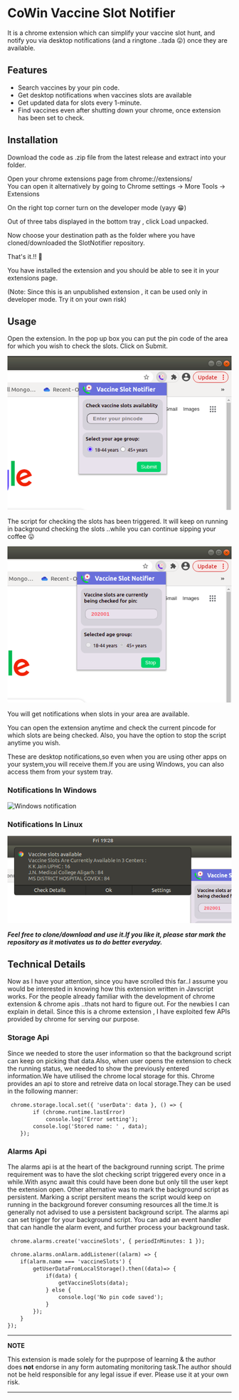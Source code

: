 # CoWin Vaccine Slot Notifier

It is a chrome extension which can simplify your vaccine slot hunt, and notify you via desktop notifications (and a ringtone ..tada :stuck_out_tongue:) once they are available.

## Features
 * Search vaccines by your pin code.
 * Get desktop notifications when vaccines slots are available
 * Get updated data for slots every 1-minute.
 * Find vaccines even after shutting down your chrome, once extension has been set to check.
 

## Installation

Download the code as .zip file from the latest release and extract into your folder.

Open your chrome extensions page from chrome://extensions/  
You can open it alternatively by going to Chrome settings -> More Tools -> Extensions

On the right top corner turn on the developer mode (yayy :grin:)

Out of three tabs displayed in the bottom tray , click Load unpacked.

Now choose your destination path as the folder where you have cloned/downloaded the SlotNotifier repository.

That's it.!! :clap:

You have installed the extension and you should be able to see it in your extensions page.

(Note: Since this is an unpublished extension , it can be used only in developer mode. Try it on your own risk)

## Usage

Open the extension.  In the pop up box you can put the pin code of the area for which you wish to check the slots.
Click on Submit.  

![Create screen](media/images/create_screen.png)

The script for checking the slots has been triggered. It will keep on running in background checking the slots ..while you can continue sipping your coffee :stuck_out_tongue:

![View screen](media/images/view_screen.png)


You will get notifications when slots in your area are available.

You can open the extension anytime and check the current pincode for which slots are being checked. Also, you have the option to stop the script anytime you wish.

These are desktop notifications,so even when you are using other apps on your system,you will receive them.If you are using Windows, you can also access them from your system tray.

### Notifications In Windows
![Windows notification](media/images/notification_windows.jpeg)


### Notifications In Linux
![Ubuntu notification](media/images/notification_ubuntu.png)

***Feel free to clone/download and use it.If you like it, please star mark the repository as it motivates us to do better everyday.***

## Technical Details
Now as I have your attention, since you have scrolled this far..I assume you would be interested in knowing how this extension written in Javscript works.
For the people already familiar with the development of chrome extension & chrome apis ..thats not hard to figure out. For the newbies I can explain in detail.
Since this is a chrome extension , I have exploited few APIs provided by chrome for serving our purpose. 
### Storage Api
Since we needed to store the user information so that the background script can keep on picking that data.Also, when user opens the extension to check the running status, we needed to show the previously entered information.We have utilised the chrome local storage for this. Chrome provides an api to store and retreive data on local storage.They can be used in the following manner:
```javscipt 
 chrome.storage.local.set({ 'userData': data }, () => {
        if (chrome.runtime.lastError)
            console.log('Error setting');
        console.log('Stored name: ' , data);
    });
```
### Alarms Api
The alarms api is at the heart of the background running script. The prime requirement was to have the slot checking script triggered every once in a while.With async await this could have been done but only till the user kept the extension open. 
Other alternative was to mark the background script as persistent. Marking a script persitent means the script would keep on running in the background forever consuming resources all the time.It is generally not advised to use a persistent background script.
The alarms api can set trigger for your background script. You can add an event handler that can handle the alarm event, and further process your background task.
```
 chrome.alarms.create('vaccineSlots', { periodInMinutes: 1 });
```

```
 chrome.alarms.onAlarm.addListener((alarm) => {
    if(alarm.name === 'vaccineSlots') {
        getUserDataFromLocalStorage().then((data)=> {
            if(data) {
                getVaccineSlots(data);
            } else {
                console.log('No pin code saved');
            }
        });
    }  
});
```
---
**NOTE**

This extension is made solely for the puprpose of learning & the author does **not** endorse in any form automating monitoring task.The author should not be held responsible for any legal issue if ever. Please use it at your own risk. 

---


